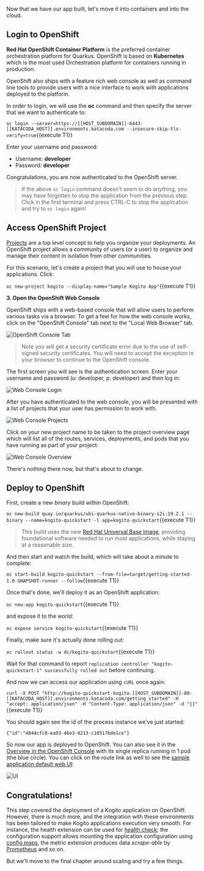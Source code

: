 Now that we have our app built, let's move it into containers and into the cloud.

## Login to OpenShift

**Red Hat OpenShift Container Platform** is the preferred container orchestration platform for Quarkus. OpenShift is based on **Kubernetes** which is the most used Orchestration platform for containers running in production.

OpenShift also ships with a feature rich web console as well as command line tools to provide users with a nice interface to work with applications deployed to the platform.

In order to login, we will use the **oc** command and then specify the server that we want to authenticate to:

`oc login --server=https://[[HOST_SUBDOMAIN]]-6443-[[KATACODA_HOST]].environments.katacoda.com --insecure-skip-tls-verify=true`{{execute T1}}

Enter your username and password:
* Username: **developer**
* Password: **developer**

Congratulations, you are now authenticated to the OpenShift server.

> If the above `oc login` command doesn't seem to do anything, you may have forgotten to stop the application from the previous
step. Click in the first terminal and press CTRL-C to stop the application and try to `oc login` again!

## Access OpenShift Project

[Projects](https://docs.openshift.com/container-platform/3.11/architecture/core_concepts/projects_and_users.html#projects) are a top level concept to help you organize your deployments. An OpenShift project allows a community of users (or a user) to organize and manage their content in isolation from other communities.

For this scenario, let's create a project that you will use to house your applications. Click:

`oc new-project kogito --display-name="Sample Kogito App"`{{execute T1}}

**3. Open the OpenShift Web Console**

OpenShift ships with a web-based console that will allow users to perform various tasks via a browser. To get a feel for how the web console works, click on the "OpenShift Console" tab next to the "Local Web Browser" tab.

![OpenShift Console Tab](/openshift/assets/middleware/quarkus/openshift-console-tab.png)

> Note you will get a security certificate error due to the use of self-signed security certificates. You will need to accept the exception in your browser to continue to the OpenShift console.

The first screen you will see is the authentication screen. Enter your username and password (u: developer, p: developer) and then log in:

![Web Console Login](/openshift/assets/middleware/middleware-kogito/login.png)

After you have authenticated to the web console, you will be presented with a list of projects that your user has permission to work with.

![Web Console Projects](/openshift/assets/middleware/middleware-kogito/projects.png)

Click on your new project name to be taken to the project overview page which will list all of the routes, services, deployments, and pods that you have running as part of your project:

![Web Console Overview](/openshift/assets/middleware/middleware-kogito/overview.png)

There's nothing there now, but that's about to change.

## Deploy to OpenShift

First, create a new _binary_ build within OpenShift:

`oc new-build quay.io/quarkus/ubi-quarkus-native-binary-s2i:19.2.1 --binary --name=kogito-quickstart -l app=kogito-quickstart`{{execute T1}}

> This build uses the new [Red Hat Universal Base Image](https://access.redhat.com/documentation/en-us/red_hat_enterprise_linux/8/html/building_running_and_managing_containers/using_red_hat_universal_base_images_standard_minimal_and_runtimes), providing foundational software needed to run most applications, while staying at a reasonable size.

And then start and watch the build, which will take about a minute to complete:

`oc start-build kogito-quickstart --from-file=target/getting-started-1.0-SNAPSHOT-runner --follow`{{execute T1}}

Once that's done, we'll deploy it as an OpenShift application:

`oc new-app kogito-quickstart`{{execute T1}}

and expose it to the world:

`oc expose service kogito-quickstart`{{execute T1}}

Finally, make sure it's actually done rolling out:

`oc rollout status -w dc/kogito-quickstart`{{execute T1}}

Wait for that command to report `replication controller "kogito-quickstart-1" successfully rolled out` before continuing.

And now we can access our application using `cURL` once again:

`curl -X POST "http://kogito-quickstart-kogito.[[HOST_SUBDOMAIN]]-80-[[KATACODA_HOST]].environments.katacoda.com/getting_started" -H "accept: application/json" -H "Content-Type: application/json" -d "{}"`{{execute T1}}


You should again see the id of the process instance we've just started:

```console
{"id":"4844cfc0-ea93-46e3-8213-c10517bde1ce"}
```

So now our app is deployed to OpenShift. You can also see it in the [Overview in the OpenShift Console](https://[[HOST_SUBDOMAIN]]-8443-[[KATACODA_HOST]].environments.katacoda.com/console/project/kogito/overview) with its single replica running in 1 pod (the blue circle). You can click on the route link as well to see the [sample application default web UI](https://kogito-quickstart-kogito.[[HOST_SUBDOMAIN]]-80-[[KATACODA_HOST]].environments.katacoda.com):

![UI](/openshift/assets/middleware/middleware-kogito/new-kogito-quarkus-webpage.png)

## Congratulations!

This step covered the deployment of a Kogito application on OpenShift. However, there is much more, and the integration with these environments has been tailored to make Kogito applications execution very smooth. For instance, the health extension can be used for [health check](https://access.redhat.com/documentation/en-us/openshift_container_platform/3.11/html/developer_guide/dev-guide-application-health); the configuration support allows mounting the application configuration using [config maps](https://access.redhat.com/documentation/en-us/openshift_container_platform/3.11/html/developer_guide/dev-guide-configmaps), the metric extension produces data _scrape-able_ by [Prometheus](https://prometheus.io/) and so on.

But we'll move to the final chapter around scaling and try a few things.
